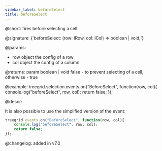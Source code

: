 ```yaml
---
sidebar_label: beforeSelect
title: beforeSelect
---          
```


@short: fires before selecting a cell

@signature: {'beforeSelect: (row: IRow, col: ICol) => boolean | void;'}

@params:

- row		object		the config of a row
- col       object      the config of a column

@returns:
param   boolean | void     false - to prevent selecting of a cell, otherwise - true

@example:
treegrid.selection.events.on("BeforeSelect", function(row, col){
    console.log("beforeSelect", row, col); 
    return false;
});

@descr:

It is also possible to use the simplified version of the event:

~~~js
treegrid.events.on("BeforeSelect", function(row, col){
    console.log("beforeSelect", row, col); 
    return false;
});
~~~

@changelog:
added in v7.0
